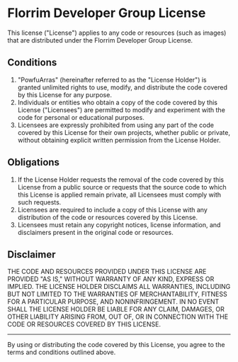# Florrim Developer Group License

This license ("License") applies to any code or resources (such as images) that are distributed under the Florrim Developer Group License.

## Conditions

1. "PowfuArras" (hereinafter referred to as the "License Holder") is granted unlimited rights to use, modify, and distribute the code covered by this License for any purpose.
2. Individuals or entities who obtain a copy of the code covered by this License ("Licensees") are permitted to modify and experiment with the code for personal or educational purposes.
3. Licensees are expressly prohibited from using any part of the code covered by this License for their own projects, whether public or private, without obtaining explicit written permission from the License Holder.

## Obligations

1. If the License Holder requests the removal of the code covered by this License from a public source or requests that the source code to which this License is applied remain private, all Licensees must comply with such requests.
2. Licensees are required to include a copy of this License with any distribution of the code or resources covered by this License.
3. Licensees must retain any copyright notices, license information, and disclaimers present in the original code or resources.

## Disclaimer

THE CODE AND RESOURCES PROVIDED UNDER THIS LICENSE ARE PROVIDED "AS IS," WITHOUT WARRANTY OF ANY KIND, EXPRESS OR IMPLIED. THE LICENSE HOLDER DISCLAIMS ALL WARRANTIES, INCLUDING BUT NOT LIMITED TO THE WARRANTIES OF MERCHANTABILITY, FITNESS FOR A PARTICULAR PURPOSE, AND NONINFRINGEMENT. IN NO EVENT SHALL THE LICENSE HOLDER BE LIABLE FOR ANY CLAIM, DAMAGES, OR OTHER LIABILITY ARISING FROM, OUT OF, OR IN CONNECTION WITH THE CODE OR RESOURCES COVERED BY THIS LICENSE.

---

By using or distributing the code covered by this License, you agree to the terms and conditions outlined above.
